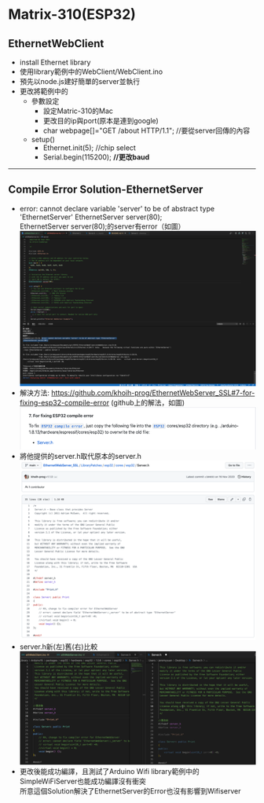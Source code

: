 Matrix-310(ESP32)
===
EthernetWebClient
---

+ install Ethernet library
+ 使用library範例中的WebClient/WebClient.ino
+ 預先以node.js建好簡單的server並執行
+ 更改將範例中的
  + 參數設定
    + 設定Matric-310的Mac
    + 更改目的ip與port(原本是連到google)
    + char webpage[]="GET /about HTTP/1.1"; //要從server回傳的內容
  + setup()
    + Ethernet.init(5); //chip select
    + Serial.begin(115200); **//更改baud**

---

Compile Error Solution-EthernetServer
---
+ error: cannot declare variable 'server' to be of abstract type 'EthernetServer'
 EthernetServer server(80);  
EthernetServer server(80);的server有error（如圖）
![Alt text](/img/ServerCompileError/Error.png)
+ 解決方法: https://github.com/khoih-prog/EthernetWebServer_SSL#7-for-fixing-esp32-compile-error
(github上的解法，如圖)
![Alt text](/img/ServerCompileError/Solution_1.png)
+ 將他提供的server.h取代原本的server.h
![Alt text](/img/ServerCompileError/Solution_File.png)
+ server.h新(左)舊(右)比較
![Alt text](/img/ServerCompileError/Overwrite.png)
+ 更改後能成功編譯，且測試了Arduino Wifi library範例中的SimpleWiFiServer也能成功編譯沒有衝突  
所意這個Solution解決了EthernetServer的Error也沒有影響到Wifiserver